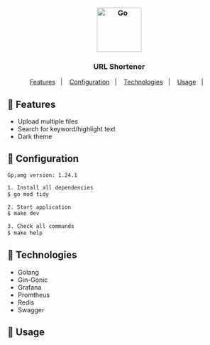 <h3 align="center">
   <img src="https://user-images.githubusercontent.com/58083563/193971505-32402d48-42cc-4ac2-be84-9f0a7a470784.svg" alt="Go" width="100" />
</h3>
<h3 align="center">URL Shortener</h3>

<p align="center">
  <a href="#gift-Features">Features</a>&nbsp;&nbsp;&nbsp;|&nbsp;&nbsp;&nbsp;
  <a href="#wrench-Configuration">Configuration</a>&nbsp;&nbsp;&nbsp;|&nbsp;&nbsp;&nbsp;
  <a href="#rocket-Technologies">Technologies</a>&nbsp;&nbsp;&nbsp;|&nbsp;&nbsp;&nbsp;
  <a href="#memo-Usage">Usage</a>&nbsp;&nbsp;&nbsp;|&nbsp;&nbsp;&nbsp;
</p>

## :gift: Features

- Upload multiple files
- Search for keyword/highlight text
- Dark theme

## :wrench: Configuration

`Gp;amg version: 1.24.1`

```bash
1. Install all dependencies
$ go mod tidy

2. Start application
$ make dev

3. Check all commands
$ make help
```

## :rocket: Technologies

- Golang
- Gin-Gonic
- Grafana
- Promtheus
- Redis
- Swagger

## :memo: Usage


